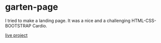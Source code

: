 # garten-page

I tried to make a landing page. It was a nice and a challenging HTML-CSS-BOOTSTRAP Cardio.

[live project](https://cagrit.github.io/garten-page/)
